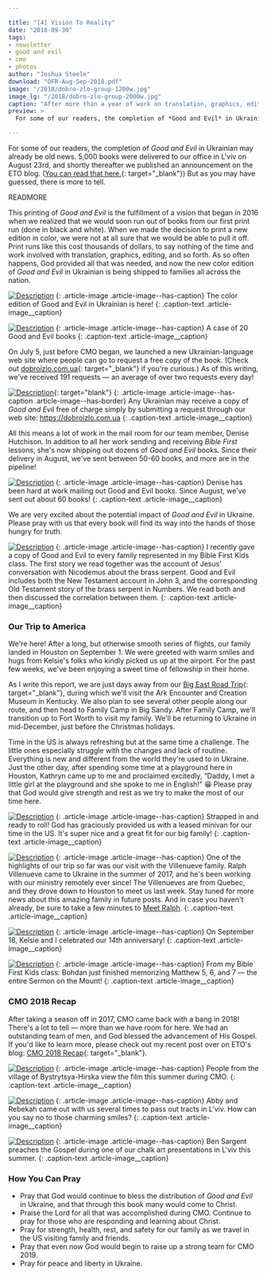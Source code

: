 ```yaml
---

title: "[4] Vision To Reality"
date: "2018-09-30"
tags:
- newsletter
- good and evil
- cmo
- photos
author: "Joshua Steele"
download: "OFR-Aug-Sep-2018.pdf"
image: "/2018/dobro-zlo-group-1200w.jpg"
image_lg: "/2018/dobro-zlo-group-2000w.jpg"
caption: "After more than a year of work on translation, graphics, editing, and logistics, the Ukrainian edition of Good and Evil is here! On August 23rd, this group of men worked past midnight unloading all 5,000 books!"
preview: >
  For some of our readers, the completion of *Good and Evil* in Ukrainian may already be old news. 5,000 books were delivered to our office in L'viv on August 23rd, and shortly thereafter we published an announcement on the ETO blog. ([You can read that here.](https://euroteamoutreach.org/blog/2018/08/delivered/){: target="_blank"}) But as you may have guessed, there is more to tell.

---
```


For some of our readers, the completion of *Good and Evil* in Ukrainian may already be old news. 5,000 books were delivered to our office in L'viv on August 23rd, and shortly thereafter we published an announcement on the ETO blog. ([You can read that here.](https://euroteamoutreach.org/blog/2018/08/delivered/){: target="_blank"}) But as you may have guessed, there is more to tell.

READMORE

This printing of *Good and Evil* is the fulfillment of a vision that began in 2016 when we realized that we would soon run out of books from our first print run (done in black and white). When we made the decision to print a new edition in color, we were not at all sure that we would be able to pull it off. Print runs like this cost thousands of dollars, to say nothing of the time and work involved with translation, graphics, editing, and so forth. As so often happens, God provided all that was needed, and now the new color edition of *Good and Evil* in Ukrainian is being shipped to families all across the nation.

[![Description](https://d21yo20tm8bmc2.cloudfront.net/2018/dobro-zlo-book-table-550w.jpg)](https://d21yo20tm8bmc2.cloudfront.net/2018/dobro-zlo-book-table-2000w.jpg)
{: .article-image .article-image--has-caption}
The color edition of Good and Evil in Ukrainian is here!
{: .caption-text .article-image__caption}

[![Description](https://d21yo20tm8bmc2.cloudfront.net/2018/dobro-zlo-box-550w.jpg)](https://d21yo20tm8bmc2.cloudfront.net/2018/dobro-zlo-box-2000w.jpg)
{: .article-image .article-image--has-caption}
A case of 20 Good and Evil books
{: .caption-text .article-image__caption}

On July 5, just before CMO began, we launched a new Ukrainian-language web site where people can go to request a free copy of the book. (Check out [dobroizlo.com.ua](https://dobroizlo.com.ua/){: target="_blank"} if you're curious.) As of this writing, we've received 191 requests — an average of over two requests every day!

[![Description](https://d21yo20tm8bmc2.cloudfront.net/2018/dobro-zlo-site-550w.jpg)](https://dobroizlo.com.ua/){: target="blank"}
{: .article-image .article-image--has-caption .article-image--has-border}
Any Ukrainian may receive a copy of *Good and Evil* free of charge simply by submitting a request through our web site: <a href="https://dobroizlo.com.ua" target="_blank">https://dobroizlo.com.ua</a>
{: .caption-text .article-image__caption}

All this means a lot of work in the mail room for our team member, Denise Hutchison. In addition to all her work sending and receiving *Bible First* lessons, she's now shipping out dozens of *Good and Evil* books. Since their delivery in August, we've sent between 50-60 books, and more are in the pipeline!

[![Description](https://d21yo20tm8bmc2.cloudfront.net/2018/ready-to-mail-550w.jpg)](https://d21yo20tm8bmc2.cloudfront.net/2018/ready-to-mail-2000w.jpg)
{: .article-image .article-image--has-caption}
Denise has been hard at work mailing out Good and Evil books. Since August, we've sent out about 60 books!
{: .caption-text .article-image__caption}

We are very excited about the potential impact of *Good and Evil* in Ukraine. Please pray with us that every book will find its way into the hands of those hungry for truth. 

[![Description](https://d21yo20tm8bmc2.cloudfront.net/2018/kids-reading-good-and-evil-550w.jpg)](https://d21yo20tm8bmc2.cloudfront.net/2018/kids-reading-good-and-evil-2000w.jpg)
{: .article-image .article-image--has-caption}
I recently gave a copy of Good and Evil to every family represented in my Bible First Kids class. The first story we read together was the account of Jesus' conversation with Nicodemus about the brass serpent. Good and Evil includes both the New Testament account in John 3, and the corresponding Old Testament story of the brass serpent in Numbers. We read both and then discussed the correlation between them.
{: .caption-text .article-image__caption}

### Our Trip to America

We're here! After a long, but otherwise smooth series of flights, our family landed in Houston on September 1. We were greeted with warm smiles and hugs from Kelsie's folks who kindly picked us up at the airport. For the past few weeks, we've been enjoying a sweet time of fellowship in their home.

As I write this report, we are just days away from our [Big East Road Trip](https://ofreport.com/2018/02/coming-to-america/){: target="_blank"}, during which we'll visit the Ark Encounter and Creation Museum in Kentucky. We also plan to see several other people along our route, and then head to Family Camp in Big Sandy. After Family Camp, we'll transition up to Fort Worth to visit my family. We'll be returning to Ukraine in mid-December, just before the Christmas holidays.

Time in the US is always refreshing but at the same time a challenge. The little ones especially struggle with the changes and lack of routine. Everything is new and different from the world they're used to in Ukraine. Just the other day, after spending some time at a playground here in Houston, Kathryn came up to me and proclaimed excitedly, “Daddy, I met a little girl at the playground and she spoke to me in English!” 😁 Please pray that God would give strength and rest as we try to make the most of our time here.

[![Description](https://d21yo20tm8bmc2.cloudfront.net/2018/kids-minivan-550w.jpg)](https://d21yo20tm8bmc2.cloudfront.net/2018/kids-minivan-2000w.jpg)
{: .article-image .article-image--has-caption}
Strapped in and ready to roll! God has graciously provided us with a leased minivan for our time in the US. It's super nice and a great fit for our big family!
{: .caption-text .article-image__caption}

[![Description](https://d21yo20tm8bmc2.cloudfront.net/2018/with-villenueves-550w.jpg)](https://d21yo20tm8bmc2.cloudfront.net/2018/with-villenueves-2000w.jpg)
{: .article-image .article-image--has-caption}
One of the highlights of our trip so far was our visit with the Villenueve family. Ralph Villenueve came to Ukraine in the summer of 2017, and he's been working with our ministry remotely ever since! The Villenueves are from Quebec, and they drove down to Houston to meet us last week. Stay tuned for more news about this amazing family in future posts. And in case you haven't already, be sure to take a few minutes to <a href="https://ofreport.com/2017/08/meet-ralph/" target="_blank" style="white-space: nowrap">Meet Ralph</a>.
{: .caption-text .article-image__caption}

[![Description](https://d21yo20tm8bmc2.cloudfront.net/2018/josh-kels-2018-anniversary-550w.jpg)](https://d21yo20tm8bmc2.cloudfront.net/2018/josh-kels-2018-anniversary-2000w.jpg)
{: .article-image .article-image--has-caption}
On September 18, Kelsie and I celebrated our 14th anniversary!
{: .caption-text .article-image__caption}

[![Description](https://d21yo20tm8bmc2.cloudfront.net/2018/josh-bohdan-sermon-mount-550w.jpg)](https://d21yo20tm8bmc2.cloudfront.net/2018/josh-bohdan-sermon-mount-2000w.jpg)
{: .article-image .article-image--has-caption}
From my Bible First Kids class: Bohdan just finished memorizing Matthew 5, 6, and 7 — the entire Sermon on  the Mount!
{: .caption-text .article-image__caption}

### CMO 2018 Recap

After taking a season off in 2017, CMO came back with a bang in 2018! There's a lot to tell — more than we have room for here. We had an outstanding team of men, and God blessed the advancement of His Gospel. If you'd like to learn more, please check out my recent post over on ETO's blog: [CMO 2018 Recap](https://euroteamoutreach.org/blog/2018/09/cmo-recap){: target="_blank"}.

[![Description](https://d21yo20tm8bmc2.cloudfront.net/2018/cmo-2018-showing-550w.jpg)](https://d21yo20tm8bmc2.cloudfront.net/2018/cmo-2018-showing-2000w.jpg)
{: .article-image .article-image--has-caption}
People from the village of Bystrytsya-Hirska view the film this summer during CMO.
{: .caption-text .article-image__caption}

[![Description](https://d21yo20tm8bmc2.cloudfront.net/2018/beka-abby-tracts-550w.jpg)](https://d21yo20tm8bmc2.cloudfront.net/2018/beka-abby-tracts-2000w.jpg)
{: .article-image .article-image--has-caption}
Abby and Rebekah came out with us several times to pass out tracts in L'viv. How can you say no to those charming smiles?
{: .caption-text .article-image__caption}

[![Description](https://d21yo20tm8bmc2.cloudfront.net/2018/ben-preaching-lviv-550w.jpg)](https://d21yo20tm8bmc2.cloudfront.net/2018/ben-preaching-lviv-2000w.jpg)
{: .article-image .article-image--has-caption}
Ben Sargent preaches the Gospel during one of our chalk art presentations in L'viv this summer.
{: .caption-text .article-image__caption}

### How You Can Pray

- Pray that God would continue to bless the distribution of *Good and Evil* in Ukraine, and that through this book many would come to Christ.
- Praise the Lord for all that was accomplished during CMO. Continue to pray for those who are responding and learning about Christ.
- Pray for strength, health, rest, and safety for our family as we travel in the US visiting family and friends.
- Pray that even now God would begin to raise up a strong team for CMO 2019.
- Pray for peace and liberty in Ukraine.

